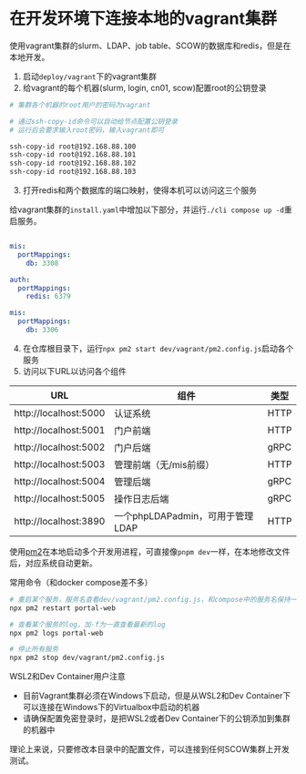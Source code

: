 # 在开发环境下连接本地的vagrant集群

使用vagrant集群的slurm、LDAP、job table、SCOW的数据库和redis，但是在本地开发。

1. 启动`deploy/vagrant`下的vagrant集群
2. 给vagrant的每个机器(slurm, login, cn01, scow)配置root的公钥登录

```bash
# 集群各个机器的root用户的密码为vagrant

# 通过ssh-copy-id命令可以自动给节点配置公钥登录
# 运行后会要求输入root密码，输入vagrant即可

ssh-copy-id root@192.168.88.100
ssh-copy-id root@192.168.88.101
ssh-copy-id root@192.168.88.102
ssh-copy-id root@192.168.88.103
```

3. 打开redis和两个数据库的端口映射，使得本机可以访问这三个服务

给vagrant集群的`install.yaml`中增加以下部分，并运行`./cli compose up -d`重启服务。

```yaml title="install.yaml"

mis:
  portMappings:
    db: 3308

auth:
  portMappings:
    redis: 6379

mis:
  portMappings:
    db: 3306
```

4. 在仓库根目录下，运行`npx pm2 start dev/vagrant/pm2.config.js`启动各个服务
5. 访问以下URL以访问各个组件

| URL                   | 组件                             | 类型 |
| --------------------- | -------------------------------- | ---- |
| http://localhost:5000 | 认证系统                         | HTTP |
| http://localhost:5001 | 门户前端                         | HTTP |
| http://localhost:5002 | 门户后端                         | gRPC |
| http://localhost:5003 | 管理前端（无/mis前缀）           | HTTP |
| http://localhost:5004 | 管理后端                         | gRPC |
| http://localhost:5005 | 操作日志后端                     | gRPC |
| http://localhost:3890 | 一个phpLDAPadmin，可用于管理LDAP | HTTP |

使用[pm2](https://pm2.keymetrics.io/)在本地启动多个开发用进程，可直接像`pnpm dev`一样，在本地修改文件后，对应系统自动更新。

常用命令（和docker compose差不多）

```bash
# 重启某个服务，服务名查看dev/vagrant/pm2.config.js，和compose中的服务名保持一致
npx pm2 restart portal-web

# 查看某个服务的log，加-f为一直查看最新的log
npx pm2 logs portal-web

# 停止所有服务
npx pm2 stop dev/vagrant/pm2.config.js
```

WSL2和Dev Container用户注意

- 目前Vagrant集群必须在Windows下启动，但是从WSL2和Dev Container下可以连接在Windows下的Virtualbox中启动的机器
- 请确保配置免密登录时，是把WSL2或者Dev Container下的公钥添加到集群的机器中

理论上来说，只要修改本目录中的配置文件，可以连接到任何SCOW集群上开发测试。
